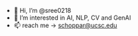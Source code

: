 - 👋 Hi, I’m @sree0218
- 👀 I’m interested in AI, NLP, CV and GenAI
- 📫 reach me -> schoppar@ucsc.edu

<!---
sree0218/sree0218 is a ✨ special ✨ repository because its `README.md` (this file) appears on your GitHub profile.
You can click the Preview link to take a look at your changes.
--->
